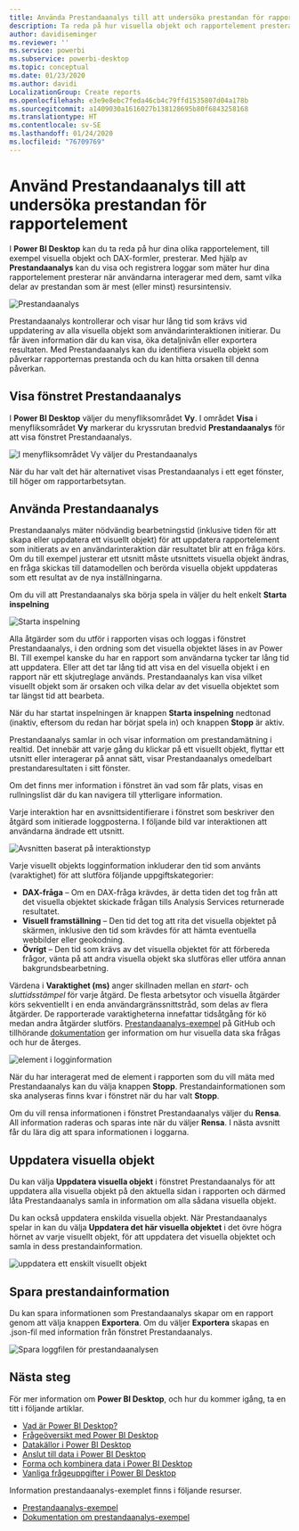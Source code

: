 ```yaml
---
title: Använda Prestandaanalys till att undersöka prestandan för rapportelement i Power BI Desktop
description: Ta reda på hur visuella objekt och rapportelement presterar avseende resursanvändning och svarstider
author: davidiseminger
ms.reviewer: ''
ms.service: powerbi
ms.subservice: powerbi-desktop
ms.topic: conceptual
ms.date: 01/23/2020
ms.author: davidi
LocalizationGroup: Create reports
ms.openlocfilehash: e3e9e8ebc7feda46cb4c79ffd1535807d04a178b
ms.sourcegitcommit: a1409030a1616027b138128695b80f6843258168
ms.translationtype: HT
ms.contentlocale: sv-SE
ms.lasthandoff: 01/24/2020
ms.locfileid: "76709769"
---
```

# <a name="use-performance-analyzer-to-examine-report-element-performance"></a>Använd Prestandaanalys till att undersöka prestandan för rapportelement

I **Power BI Desktop** kan du ta reda på hur dina olika rapportelement, till exempel visuella objekt och DAX-formler, presterar. Med hjälp av **Prestandaanalys** kan du visa och registrera loggar som mäter hur dina rapportelement presterar när användarna interagerar med dem, samt vilka delar av prestandan som är mest (eller minst) resursintensiv.

![Prestandaanalys](media/desktop-performance-analyzer/performance-analyzer-01.png)

Prestandaanalys kontrollerar och visar hur lång tid som krävs vid uppdatering av alla visuella objekt som användarinteraktionen initierar. Du får även information där du kan visa, öka detaljnivån eller exportera resultaten. Med Prestandaanalys kan du identifiera visuella objekt som påverkar rapporternas prestanda och du kan hitta orsaken till denna påverkan.

## <a name="displaying-the-performance-analyzer-pane"></a>Visa fönstret Prestandaanalys

I **Power BI Desktop** väljer du menyfliksområdet **Vy**. I området **Visa** i menyfliksområdet **Vy** markerar du kryssrutan bredvid **Prestandaanalys** för att visa fönstret Prestandaanalys.

![I menyfliksområdet Vy väljer du Prestandaanalys](media/desktop-performance-analyzer/performance-analyzer-02.png)

När du har valt det här alternativet visas Prestandaanalys i ett eget fönster, till höger om rapportarbetsytan.

## <a name="using-performance-analyzer"></a>Använda Prestandaanalys

Prestandaanalys mäter nödvändig bearbetningstid (inklusive tiden för att skapa eller uppdatera ett visuellt objekt) för att uppdatera rapportelement som initierats av en användarinteraktion där resultatet blir att en fråga körs. Om du till exempel justerar ett utsnitt måste utsnittets visuella objekt ändras, en fråga skickas till datamodellen och berörda visuella objekt uppdateras som ett resultat av de nya inställningarna. 

Om du vill att Prestandaanalys ska börja spela in väljer du helt enkelt **Starta inspelning**

![Starta inspelning](media/desktop-performance-analyzer/performance-analyzer-03.png)

Alla åtgärder som du utför i rapporten visas och loggas i fönstret Prestandaanalys, i den ordning som det visuella objektet läses in av Power BI. Till exempel kanske du har en rapport som användarna tycker tar lång tid att uppdatera. Eller att det tar lång tid att visa en del visuella objekt i en rapport när ett skjutreglage används. Prestandaanalys kan visa vilket visuellt objekt som är orsaken och vilka delar av det visuella objektet som tar längst tid att bearbeta. 

När du har startat inspelningen är knappen **Starta inspelning** nedtonad (inaktiv, eftersom du redan har börjat spela in) och knappen **Stopp** är aktiv. 

Prestandaanalys samlar in och visar information om prestandamätning i realtid. Det innebär att varje gång du klickar på ett visuellt objekt, flyttar ett utsnitt eller interagerar på annat sätt, visar Prestandaanalys omedelbart prestandaresultaten i sitt fönster.

Om det finns mer information i fönstret än vad som får plats, visas en rullningslist där du kan navigera till ytterligare information.

Varje interaktion har en avsnittsidentifierare i fönstret som beskriver den åtgärd som initierade loggposterna. I följande bild var interaktionen att användarna ändrade ett utsnitt.

![Avsnitten baserat på interaktionstyp](media/desktop-performance-analyzer/performance-analyzer-04.png)

Varje visuellt objekts logginformation inkluderar den tid som använts (varaktighet) för att slutföra följande uppgiftskategorier:

* **DAX-fråga** – Om en DAX-fråga krävdes, är detta tiden det tog från att det visuella objektet skickade frågan tills Analysis Services returnerade resultatet.
* **Visuell framställning** – Den tid det tog att rita det visuella objektet på skärmen, inklusive den tid som krävdes för att hämta eventuella webbilder eller geokodning. 
* **Övrigt** – Den tid som krävs av det visuella objektet för att förbereda frågor, vänta på att andra visuella objekt ska slutföras eller utföra annan bakgrundsbearbetning.

Värdena i **Varaktighet (ms)** anger skillnaden mellan en *start-* och *sluttidsstämpel* för varje åtgärd. De flesta arbetsytor och visuella åtgärder körs sekventiellt i en enda användargränssnittstråd, som delas av flera åtgärder. De rapporterade varaktigheterna innefattar tidsåtgång för kö medan andra åtgärder slutförs. [Prestandaanalys-exempel](https://github.com/microsoft/powerbi-desktop-samples/tree/master/Performance%20Analyzer) på GitHub och tillhörande [dokumentation](https://github.com/microsoft/powerbi-desktop-samples/blob/master/Performance%20Analyzer/Power%20BI%20Performance%20Analyzer%20Export%20File%20Format.docx) ger information om hur visuella data ska frågas och hur de återges.


![element i logginformation](media/desktop-performance-analyzer/performance-analyzer-06.png)

När du har interagerat med de element i rapporten som du vill mäta med Prestandaanalys kan du välja knappen **Stopp**. Prestandainformationen som ska analyseras finns kvar i fönstret när du har valt **Stopp**.

Om du vill rensa informationen i fönstret Prestandaanalys väljer du **Rensa**. All information raderas och sparas inte när du väljer **Rensa**. I nästa avsnitt får du lära dig att spara informationen i loggarna. 

## <a name="refreshing-visuals"></a>Uppdatera visuella objekt

Du kan välja **Uppdatera visuella objekt** i fönstret Prestandaanalys för att uppdatera alla visuella objekt på den aktuella sidan i rapporten och därmed låta Prestandaanalys samla in information om alla sådana visuella objekt.

Du kan också uppdatera enskilda visuella objekt. När Prestandaanalys spelar in kan du välja **Uppdatera det här visuella objektet** i det övre högra hörnet av varje visuellt objekt, för att uppdatera det visuella objektet och samla in dess prestandainformation.

![uppdatera ett enskilt visuellt objekt](media/desktop-performance-analyzer/performance-analyzer-07.png)

## <a name="saving-performance-information"></a>Spara prestandainformation

Du kan spara informationen som Prestandaanalys skapar om en rapport genom att välja knappen **Exportera**. Om du väljer **Exportera** skapas en .json-fil med information från fönstret Prestandaanalys. 

![Spara loggfilen för prestandaanalysen](media/desktop-performance-analyzer/performance-analyzer-05.png)


## <a name="next-steps"></a>Nästa steg
För mer information om **Power BI Desktop**, och hur du kommer igång, ta en titt i följande artiklar.

* [Vad är Power BI Desktop?](desktop-what-is-desktop.md)
* [Frågeöversikt med Power BI Desktop](desktop-query-overview.md)
* [Datakällor i Power BI Desktop](desktop-data-sources.md)
* [Anslut till data i Power BI Desktop](desktop-connect-to-data.md)
* [Forma och kombinera data i Power BI Desktop](desktop-shape-and-combine-data.md)
* [Vanliga frågeuppgifter i Power BI Desktop](desktop-common-query-tasks.md)   

Information prestandaanalys-exemplet finns i följande resurser.

* [Prestandaanalys-exempel](https://github.com/microsoft/powerbi-desktop-samples/tree/master/Performance%20Analyzer)
* [Dokumentation om prestandaanalys-exempel](https://github.com/microsoft/powerbi-desktop-samples/blob/master/Performance%20Analyzer/Power%20BI%20Performance%20Analyzer%20Export%20File%20Format.docx)